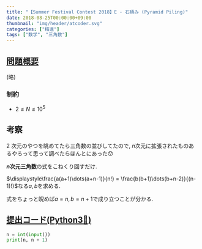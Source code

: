 ```yaml
---
title: "【Summer Festival Contest 2018】E - 石積み (Pyramid Piling)"
date: 2018-08-25T00:00:00+09:00
thumbnail: "img/header/atcoder.svg"
categories: ["精進"]
tags: ["数学", "三角数"]
---
```


## [問題概要](https://atcoder.jp/contests/summerfes2018-div2/tasks/summerfes2018_e)

(略)

### 制約

- $2 \leq N \leq 10^5$

## 考察

2 次元のやつを眺めてたら三角数の並びしてたので, $n$次元に拡張されたものあるやろって思って調べたらほんとにあった:hushed:

**$n$次元三角数**の式をこねくり回すだけ.

$\displaystyle\frac{a(a+1)\dots(a+n-1)}{n!} = \frac{b(b+1)\dots(b+n-2)}{(n-1)!}$なる$a,b$を求める.

式をちょっと睨めば$a=n,b=n+1$で成り立つことが分かる.

## [提出コード(Python3:snake:)](<(https://atcoder.jp/contests/summerfes2018-div2/submissions/3070531)>)

```python
n = int(input())
print(n, n + 1)
```

